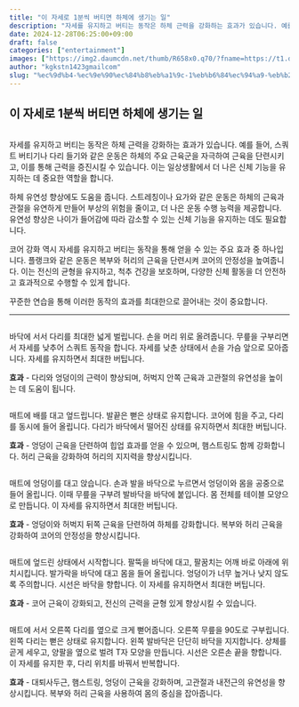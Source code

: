 ```yaml
---
title: "이 자세로 1분씩 버티면 하체에 생기는 일"
description: "자세를 유지하고 버티는 동작은 하체 근력을 강화하는 효과가 있습니다. 예를 들어, 스쿼트 버티기나 다리 들기와 같은 운동은 하체의 주요 근육군을 자극하여 근육을 단련시키고, 이를 통해 근력을 증진시킬 수 있습니다. 이는 일상생활에서 더 나은 신체 기능을 유지하는 데 중"
date: 2024-12-28T06:25:00+09:00
draft: false
categories: ["entertainment"]
images: ["https://img2.daumcdn.net/thumb/R658x0.q70/?fname=https://t1.daumcdn.net/news/202407/10/tenbody/20240710073007772dmwz.png", "https://t1.daumcdn.net/news/202407/10/tenbody/20240710073008032spap.gif", "https://t1.daumcdn.net/news/202407/10/tenbody/20240710073008277xtxx.gif", "https://t1.daumcdn.net/news/202407/10/tenbody/20240710073008548bgwt.gif", "https://t1.daumcdn.net/news/202407/10/tenbody/20240710073008953pqpj.gif"]
author: "kgkstn1423gmailcom"
slug: "%ec%9d%b4-%ec%9e%90%ec%84%b8%eb%a1%9c-1%eb%b6%84%ec%94%a9-%eb%b2%84%ed%8b%b0%eb%a9%b4-%ed%95%98%ec%b2%b4%ec%97%90-%ec%83%9d%ea%b8%b0%eb%8a%94-%ec%9d%bc"
---
```


<h2 >이 자세로 1분씩 버티면 하체에 생기는 일</h2> <figure ><img src="https://img2.daumcdn.net/thumb/R658x0.q70/?fname=https://t1.daumcdn.net/news/202407/10/tenbody/20240710073007772dmwz.png" alt=""/></figure> <p>자세를 유지하고 버티는 동작은 하체 근력을 강화하는 효과가 있습니다. 예를 들어, 스쿼트 버티기나 다리 들기와 같은 운동은 하체의 주요 근육군을 자극하여 근육을 단련시키고, 이를 통해 근력을 증진시킬 수 있습니다. 이는 일상생활에서 더 나은 신체 기능을 유지하는 데 중요한 역할을 합니다.</p> <p>하체 유연성 향상에도 도움을 줍니다. 스트레칭이나 요가와 같은 운동은 하체의 근육과 관절을 유연하게 만들어 부상의 위험을 줄이고, 더 나은 운동 수행 능력을 제공합니다. 유연성 향상은 나이가 들어감에 따라 감소할 수 있는 신체 기능을 유지하는 데도 필요합니다.</p> <p>코어 강화 역시 자세를 유지하고 버티는 동작을 통해 얻을 수 있는 주요 효과 중 하나입니다. 플랭크와 같은 운동은 복부와 허리의 근육을 단련시켜 코어의 안정성을 높여줍니다. 이는 전신의 균형을 유지하고, 척추 건강을 보호하며, 다양한 신체 활동을 더 안전하고 효과적으로 수행할 수 있게 합니다.</p> <p>꾸준한 연습을 통해 이러한 동작의 효과를 최대한으로 끌어내는 것이 중요합니다.</p> <hr /> <figure ><img src="https://t1.daumcdn.net/news/202407/10/tenbody/20240710073008032spap.gif" alt=""/></figure> <p>바닥에 서서 다리를 최대한 넓게 벌립니다. 손을 머리 위로 올려줍니다. 무릎을 구부리면서 자세를 낮추어 스쿼트 동작을 합니다. 자세를 낮춘 상태에서 손을 가슴 앞으로 모아줍니다. 자세를 유지하면서 최대한 버팁니다.</p> <p><strong>효과</strong> - 다리와 엉덩이의 근력이 향상되며, 허벅지 안쪽 근육과 고관절의 유연성을 높이는 데 도움이 됩니다.</p> <figure ><img src="https://t1.daumcdn.net/news/202407/10/tenbody/20240710073008277xtxx.gif" alt=""/></figure> <p>매트에 배를 대고 엎드립니다. 발끝은 뻗은 상태로 유지합니다. 코어에 힘을 주고, 다리를 동시에 들어 올립니다. 다리가 바닥에서 떨어진 상태를 유지하면서 최대한 버팁니다.</p> <p><strong>효과</strong> - 엉덩이 근육을 단련하여 힙업 효과를 얻을 수 있으며, 햄스트링도 함께 강화합니다. 허리 근육을 강화하여 허리의 지지력을 향상시킵니다.</p> <figure ><img src="https://t1.daumcdn.net/news/202407/10/tenbody/20240710073008548bgwt.gif" alt=""/></figure> <p>매트에 엉덩이를 대고 앉습니다. 손과 발을 바닥으로 누르면서 엉덩이와 몸을 공중으로 들어 올립니다. 이때 무릎을 구부려 발바닥을 바닥에 붙입니다. 몸 전체를 테이블 모양으로 만듭니다. 이 자세를 유지하면서 최대한 버팁니다.</p> <p><strong>효과</strong> - 엉덩이와 허벅지 뒤쪽 근육을 단련하여 하체를 강화합니다. 복부와 허리 근육을 강화하여 코어의 안정성을 향상시킵니다.</p> <figure ><img src="https://t1.daumcdn.net/news/202407/10/tenbody/20240710073008953pqpj.gif" alt=""/></figure> <p>매트에 엎드린 상태에서 시작합니다. 팔뚝을 바닥에 대고, 팔꿈치는 어깨 바로 아래에 위치시킵니다. 발가락을 바닥에 대고 몸을 들어 올립니다. 엉덩이가 너무 높거나 낮지 않도록 주의합니다. 시선은 바닥을 향합니다. 이 자세를 유지하면서 최대한 버팁니다.</p> <p><strong>효과</strong> - 코어 근육이 강화되고, 전신의 근력을 균형 있게 향상시킬 수 있습니다.</p> <figure ><img src="https://t1.daumcdn.net/news/202407/10/tenbody/20240710073009244tckv.gif" alt=""/></figure> <p>매트에 서서 오른쪽 다리를 옆으로 크게 뻗어줍니다. 오른쪽 무릎을 90도로 구부립니다. 왼쪽 다리는 뻗은 상태로 유지합니다. 왼쪽 발바닥은 단단히 바닥을 지지합니다. 상체를 곧게 세우고, 양팔을 옆으로 벌려 T자 모양을 만듭니다. 시선은 오른손 끝을 향합니다. 이 자세를 유지한 후, 다리 위치를 바꿔서 반복합니다.</p> <p><strong>효과</strong> - 대퇴사두근, 햄스트링, 엉덩이 근육을 강화하며, 고관절과 내전근의 유연성을 향상시킵니다. 복부와 허리 근육을 사용하여 몸의 중심을 잡아줍니다.</p>